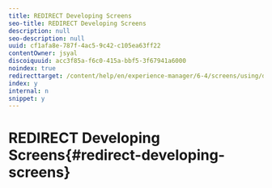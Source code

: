 ```yaml
---
title: REDIRECT Developing Screens
seo-title: REDIRECT Developing Screens
description: null
seo-description: null
uuid: cf1afa8e-787f-4ac5-9c42-c105ea63ff22
contentOwner: jsyal
discoiquuid: acc3f85a-f6c0-415a-bbf5-3f67941a6000
noindex: true
redirecttarget: /content/help/en/experience-manager/6-4/screens/using/developing-screens
index: y
internal: n
snippet: y
---
```


# REDIRECT Developing Screens{#redirect-developing-screens}

